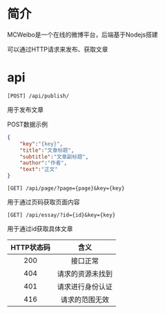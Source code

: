 # 简介

MCWeibo是一个在线的微博平台，后端基于Nodejs搭建

可以通过HTTP请求来发布、获取文章


# api

```
[POST] /api/publish/
```
用于发布文章

POST数据示例
``` json
{
    "key":"{key}",
    "title":"文章标题",
    "subtitle":"文章副标题",
    "author":"作者",
    "text":"正文"
}
```

```
[GET] /api/page/?page={page}&key={key}
```
用于通过页码获取页面内容

```
[GET] /api/essay/?id={id}&key={key}
```
用于通过id获取具体文章

|HTTP状态码|含义|
|:-:|:-:|
|200|接口正常|
|404|请求的资源未找到|
|401|请求进行身份认证|
|416|请求的范围无效|
